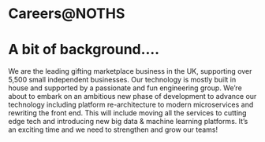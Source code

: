# Careers@NOTHS

# A bit of background….
We are the leading gifting marketplace business in the UK, supporting over 5,500 small independent businesses. Our technology is mostly built in house and supported by a passionate and fun engineering group. We’re about to embark on an ambitious new phase of development to advance our technology including platform re-architecture to modern microservices and rewriting the front end. This will include moving all the services to cutting edge tech and introducing new big data & machine learning platforms.  It’s an exciting time and we need to strengthen and grow our teams!
